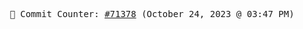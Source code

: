 <p align="center">
    <samp>
        📮 Commit Counter: <a href="https://github.com/Javascript-void0/Javascript-void0/commits/main">#71378</a> (October 24, 2023 @ 03:47 PM)
    </samp>
</p>